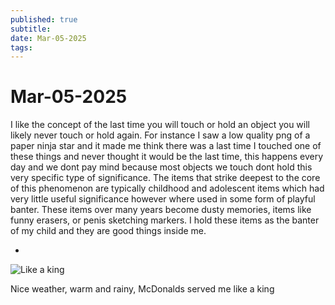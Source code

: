 ```yaml
---
published: true
subtitle: 
date: Mar-05-2025
tags: 
---
```


# Mar-05-2025

I like the concept of the last time you will touch or hold an object you will likely never touch or hold again. For instance I saw a low quality png of a paper ninja star and it made me think there was a last time I touched one of these things and never thought it would be the last time, this happens every day and we dont pay mind because most objects we touch dont hold this very specific type of significance. The items that strike deepest to the core of this phenomenon are typically childhood and adolescent items which had very little useful significance however where used in some form of playful banter. These items over many years become dusty memories, items like funny erasers, or penis sketching markers. I hold these items as the banter of my child and they are good things inside me.

-

![Like a king](/images/6412.JPG)

Nice weather, warm and rainy, McDonalds served me like a king


